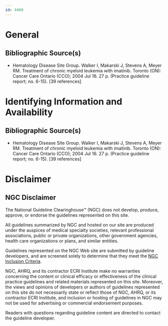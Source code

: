 ```yaml
---
id: 4460
---
```


# General

## Bibliographic Source(s)

- Hematology Disease Site Group. Walker I, Makarski J, Stevens A, Meyer RM. Treatment of chronic myeloid leukemia with imatinib. Toronto (ON): Cancer Care Ontario (CCO); 2004 Jul 16. 27 p. (Practice guideline report; no. 6-15). [39 references]

# Identifying Information and Availability

## Bibliographic Source(s)

- Hematology Disease Site Group. Walker I, Makarski J, Stevens A, Meyer RM. Treatment of chronic myeloid leukemia with imatinib. Toronto (ON): Cancer Care Ontario (CCO); 2004 Jul 16. 27 p. (Practice guideline report; no. 6-15). [39 references]

# Disclaimer

## NGC Disclaimer

The National Guideline Clearinghouse™ (NGC) does not develop, produce, approve, or endorse the guidelines represented on this site.

All guidelines summarized by NGC and hosted on our site are produced under the auspices of medical specialty societies, relevant professional associations, public or private organizations, other government agencies, health care organizations or plans, and similar entities.

Guidelines represented on the NGC Web site are submitted by guideline developers, and are screened solely to determine that they meet the [NGC Inclusion Criteria](/help-and-about/summaries/inclusion-criteria).

NGC, AHRQ, and its contractor ECRI Institute make no warranties concerning the content or clinical efficacy or effectiveness of the clinical practice guidelines and related materials represented on this site. Moreover, the views and opinions of developers or authors of guidelines represented on this site do not necessarily state or reflect those of NGC, AHRQ, or its contractor ECRI Institute, and inclusion or hosting of guidelines in NGC may not be used for advertising or commercial endorsement purposes.

Readers with questions regarding guideline content are directed to contact the guideline developer.

